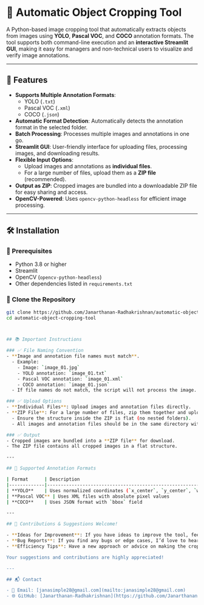 # 🎨 Automatic Object Cropping Tool

A Python-based image cropping tool that automatically extracts objects from images using **YOLO**, **Pascal VOC**, and **COCO** annotation formats. The tool supports both command-line execution and an **interactive Streamlit GUI**, making it easy for managers and non-technical users to visualize and verify image annotations.

---

## 🚀 Features

- **Supports Multiple Annotation Formats**:
  - YOLO (`.txt`)
  - Pascal VOC (`.xml`)
  - COCO (`.json`)
- **Automatic Format Detection**: Automatically detects the annotation format in the selected folder.
- **Batch Processing**: Processes multiple images and annotations in one go.
- **Streamlit GUI**: User-friendly interface for uploading files, processing images, and downloading results.
- **Flexible Input Options**:
  - Upload images and annotations as **individual files**.
  - For a large number of files, upload them as a **ZIP file** (recommended).
- **Output as ZIP**: Cropped images are bundled into a downloadable ZIP file for easy sharing and access.
- **OpenCV-Powered**: Uses `opencv-python-headless` for efficient image processing.

---

## 🛠️ Installation

### 🔹 Prerequisites
- Python 3.8 or higher
- Streamlit
- OpenCV (`opencv-python-headless`)
- Other dependencies listed in `requirements.txt`

### 🔹 Clone the Repository
```bash
git clone https://github.com/Janarthanan-Radhakrishnan/automatic-object-cropping-tool.git
cd automatic-object-cropping-tool



## 📚 Important Instructions

### ✅ File Naming Convention
- **Image and annotation file names must match**.
  - Example:
    - Image: `image_01.jpg`
    - YOLO annotation: `image_01.txt`
    - Pascal VOC annotation: `image_01.xml`
    - COCO annotation: `image_01.json`
  - If file names do not match, the script will not process the image.

### ✅ Upload Options
- **Individual Files**: Upload images and annotation files directly.
- **ZIP File**: For a large number of files, zip them together and upload the ZIP file.
  - Ensure the structure inside the ZIP is flat (no nested folders).
  - All images and annotation files should be in the same directory within the ZIP.

### ✅ Output
- Cropped images are bundled into a **ZIP file** for download.
- The ZIP file contains all cropped images in a flat structure.

---

## 📘 Supported Annotation Formats

| Format      | Description                                                                 | Expected File |
|-------------|-----------------------------------------------------------------------------|---------------|
| **YOLO**    | Uses normalized coordinates (`x_center`, `y_center`, `width`, `height`)     | `.txt` file   |
| **Pascal VOC** | Uses XML files with absolute pixel values                                | `.xml` file   |
| **COCO**    | Uses JSON format with `bbox` field                                          | `.json` file  |

---

## 🤝 Contributions & Suggestions Welcome!

- **Ideas for Improvement**: If you have ideas to improve the tool, feel free to open an issue or submit a pull request.
- **Bug Reports**: If you find any bugs or edge cases, I’d love to hear your feedback.
- **Efficiency Tips**: Have a new approach or advice on making the cropping process more efficient? Let's discuss it!

Your suggestions and contributions are highly appreciated!

---

## 📬 Contact

- 📩 Email: [janasimple28@gmail.com](mailto:janasimple28@gmail.com)
- 🌐 GitHub: [Janarthanan-Radhakrishnan](https://github.com/Janarthanan-Radhakrishnan)
